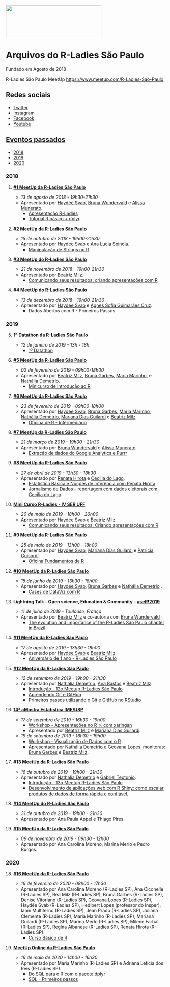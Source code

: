 <img src="https://github.com/rladies/starter-kit/blob/master/logo/R-LadiesGlobal_RBG_online_LogoWithText_Horizontal.png" data-canonical-src="https://github.com/rladies/starter-kit/blob/master/logo/R-LadiesGlobal_RBG_online_LogoWithText_Horizontal.png" width="300" height="100" />

# Arquivos do R-Ladies São Paulo
Fundado em Agosto de 2018

R-Ladies São Paulo MeetUp https://www.meetup.com/R-Ladies-Sao-Paulo

## Redes sociais
- [Twitter](https://twitter.com/RLadiesSaoPaulo)
- [Instagram](http://instagram.com/RLadiesSaoPaulo)
- [Facebook](http://facebook.com/RLadiesSaoPaulo)
- [Youtube](https://bit.ly/rladiesp-youtube)

## [Eventos passados](https://www.meetup.com/R-Ladies-Sao-Paulo/events/past/)
- [2018](#2018)
- [2019](#2019)
- [2020](#2020)

### 2018
 1. **[#1 MeetUp da R-Ladies São Paulo](https://www.meetup.com/R-Ladies-Sao-Paulo/events/253525418/)**
      - *13 de agosto de 2018 - 19h30-21h30*
      - Apresentado por [Haydée Svab](https://www.linkedin.com/in/hsvab/), [Bruna Wundervald](http://brunaw.com/) e [Alissa Munerato](https://br.linkedin.com/in/alissa-munerato-1b0501103).
          * [Apresentação R-Ladies](https://www.slideshare.net/haydeesvab/1-meetup-rladies-so-paulo)
          * [Tutorial R básico + dplyr](http://brunaw.com/talk/rladies-sp/)
            
 2. **[#2 MeetUp da R-Ladies São Paulo](https://www.meetup.com/R-Ladies-Sao-Paulo/events/255381583/)**
      - *15 de outubro de 2018 - 19h00-21h30*
      - Apresentado por [Haydée Svab](https://www.linkedin.com/in/hsvab/) e [Ana Lucia Spinola](https://github.com/analuspi).
          * [Manipulação de Strings no R](https://analuspi.github.io/MeetUp-Strings)
          
 3. **[#3 MeetUp do R-Ladies São Paulo](https://www.meetup.com/R-Ladies-Sao-Paulo/events/256359261/)**
      - *21 de novembro de 2018 - 19h00-21h30*
      - Apresentado por [Beatriz Milz](https://beatrizmilz.com).
          * [Comunicando seus resultados: criando apresentações com R](https://beatrizmilz.github.io/apresentacao_RLadies_xaringan/)

 4. **[#4 MeetUp do R-Ladies São Paulo](https://www.meetup.com/R-Ladies-Sao-Paulo/events/256772890/)**
      - *13 de dezembro de 2018 - 19h00-21h30*
      - Apresentado por [Haydée Svab](https://www.linkedin.com/in/hsvab/) e [Agnes Sofia Guimarães Cruz](https://medium.com/@agnessofiaz).
          * Dados Abertos com R - Primeiros Passos
 
 
### 2019

 5. **1º Datathon da R-Ladies São Paulo**
      - *12 de janeiro de 2019 - 13h - 18h*
        * [1º Datathon](http://brunaw.com/blog/rladies-datathon/relatorio.html)
          
 5. **[#5 MeetUp da R-Ladies São Paulo](https://www.meetup.com/R-Ladies-Sao-Paulo/events/258556255/)**
      - *02 de fevereiro de 2019 - 09h00-18h00*
      - Apresentado por [Beatriz Milz](https://beatrizmilz.com), [Bruna Garbes](https://github.com/brunagarbes), [Maria Marinho](https://github.com/MaryMS), e [Nathália Demetrio](https://github.com/natydemi).
          * [Minicurso de Introdução ao R](https://maryms.github.io/2019-02-R-Basics-R-LadiesSP/#1)
          
 6. **[#6 MeetUp da R-Ladies São Paulo](https://www.meetup.com/R-Ladies-Sao-Paulo/events/)**
      - *23 de fevereiro de 2019 - 09h00-18h00*
      - Apresentado por [Haydée Svab](https://www.linkedin.com/in/hsvab/), [Bruna Garbes](https://github.com/brunagarbes), [Maria Marinho](https://github.com/MaryMS), [Nathália Demetrio](https://github.com/natydemi), [Mariana Dias Guilardi](https://github.com/mariguilardi) e [Beatriz Milz](https://beatrizmilz.com).
          * [Oficina de R - Intermediário](https://beatrizmilz.github.io/2019-02-R-Interm-R-LadiesSP/#1)
          
  7. **[#7 MeetUp da R-Ladies São Paulo](https://www.meetup.com/R-Ladies-Sao-Paulo/events/)**
      - *21 de março de 2019 - 19h00 - 21h30*
      - Apresentado por  [Bruna Wundervald](http://brunaw.com/) e [Alissa Munerato](https://br.linkedin.com/in/alissa-munerato-1b0501103).
          * [Extração de dados do Google Analytics e Purrr](http://brunaw.com/slides/rladies-sp/21-03-2019/meetup.html)
                  
  8. **[#8 MeetUp da R-Ladies São Paulo](https://www.meetup.com/R-Ladies-Sao-Paulo/events/)**
      - *27 de abril de 2019 - 13h30 - 18h30*
      - Apresentado por  [Renata Hirota](https://github.com/rmhirota) e [Cecilia do Lago](https://twitter.com/ceciliadolago).
          * [Estatística Básica e Noções de Inferência com Renata Hirota](https://rmhirota.github.io/coda-2018/)          
          * [Jornalismo de Dados - reportagem com dados eleitorais com Cecilia do Lago](http://bit.ly/Rladies-SP-base-eleicao) 
          
  9. **[Mini Curso R-Ladies - IV SER UFF](https://www.meetup.com/rladies-niteroi/events/261225579/)**
      - *20 de maio de 2019 - 18h00 - 20h00*
      - Apresentado por [Haydée Svab](https://www.linkedin.com/in/hsvab/) e [Beatriz Milz](https://beatrizmilz.com).
          * [Comunicando seus resultados: Criando apresentações com R](https://beatrizmilz.github.io/IV-SER-RLadies/)

  10. **[#9 MeetUp da R-Ladies São Paulo](https://www.meetup.com/R-Ladies-Sao-Paulo/events/)**
      - *25 de maio de 2019 - 13h00 - 18h00*
      - Apresentado por [Haydée Svab](https://www.linkedin.com/in/hsvab/), [Mariana Dias Guilardi](https://github.com/mariguilardi) e [Patricia Guisordi](https://www.linkedin.com/in/patricia-guisordi/).
          * [Oficina Fundamentos de R](https://mariguilardi.github.io/2019-05-Fundamentals-Of-R-R-LadiesSP/)    
          
  11. **[#10 MeetUp da R-Ladies São Paulo](https://www.meetup.com/rladies-sao-paulo/events/262226894/)**
      - *15 de junho de 2019 - 13h30 - 18h00*
      - Apresentado por [Haydée Svab](https://www.linkedin.com/in/hsvab/),  [Bruna Garbes](https://github.com/brunagarbes) e [Nathália Demetrio](https://github.com/natydemi) .
          * [Cases de DataViz com R](https://github.com/hsvab/R-codes/tree/master/Exemplos-data-viz) 
          
  12. **Lightning Talk - Open science, Education & Community - [useR!2019](https://user2019.r-project.org/)**
       - *11 de julho de 2019 - Toulouse, França*
       - Apresentado por [Beatriz Milz](https://beatrizmilz.com) e co-autoria com [Bruna Wundervald](http://brunaw.com/)
         * [The evolution and importance of the R-Ladies São Paulo chapter in Brazil](https://beatrizmilz.github.io/useR2019/)
         
  13. **[#11 MeetUp da R-Ladies São Paulo](https://www.meetup.com/rladies-sao-paulo/events/263896919/)**
      - *17 de agosto de 2019 - 13h30 - 18h00*
      - Apresentado por [Haydée Svab](https://www.linkedin.com/in/hsvab/) e  [Beatriz Milz](https://beatrizmilz.com).
          * [Aniversário de 1 ano - R-Ladies São Paulo](https://beatrizmilz.github.io/R-Ladies_1ano/) 
  14. **[#12 MeetUp da R-Ladies São Paulo](https://www.meetup.com/rladies-sao-paulo/events/264535075/)**
      - *12 de setembro de 2019 - 19h00 - 21h30*
      - Apresentado por [Nathália Demetrio](https://github.com/natydemi), [Ana Bastos](https://anabastos.me/) e  [Beatriz Milz](https://beatrizmilz.com).
          * [Introdução - 12o Meetup R-Ladies São Paulo](https://github.com/rladies/meetup-presentations_sao-paulo/blob/master/pdf_presentations/2019-09-12_RLadies-12-Introducao-RLadiesSP.pdf)      
          * [Aprendendo Git e GitHub](https://github.com/rladies/meetup-presentations_sao-paulo/blob/master/pdf_presentations/2019-09-12-RLadies-12-Git-Github-Ana-Bastos.pdf)
          * [Primeiros passos utilizando o Git e GitHub no RStudio](https://beatrizmilz.github.io/RLadies-Git-RStudio-2019/)     
  14. **[14ª aMostra Estatística IME/USP](https://www.ime.usp.br/~amostra/)**
      - *17 de setembro de 2019 - 16h30 - 19h00*
          * [Workshop - Apresentações no R ⚔ com xaringan](https://beatrizmilz.github.io/aMostra-IME-2019-Xaringan/) 
          - Apresentado por [Beatriz Milz](https://beatrizmilz.com) e [Mariana Dias Guilardi](https://github.com/mariguilardi).
      - *19 de setembro de 2019 - 16h30 - 19h00*
          * [Workshop - Visualização de Dados com o R](https://beatrizmilz.github.io/aMostra-IME-2019-DataVis/)   
          - Apresentado por [Nathália Demetrio](https://github.com/natydemi) e [Geovana Lopes](https://www.linkedin.com/in/geovanalopes/), monitoras: [Bruna Garbes](https://github.com/brunagarbes) e [Beatriz Milz](https://beatrizmilz.com).        
          
  15. **[#13 MeetUp da R-Ladies São Paulo](https://www.meetup.com/rladies-sao-paulo/events/265640044/)**
      - *16 de outubro de 2019 - 19h00 - 21h30*
      - Apresentado por [Nathália Demetrio](https://github.com/natydemi) e  [Gabriel Teotonio](https://www.linkedin.com/in/gabrielteotonio/).
          * [Introdução - 13o Meetup R-Ladies São Paulo](https://github.com/rladies/meetup-presentations_sao-paulo/blob/master/pdf_presentations/2019-10-16-13-meetup-RLadies-SP.pdf)      
          * [Desenvolvimento de aplicações web com R Shiny: como escalar produtos de dados de forma rápida e confiável. ](https://s3-sa-east-1.amazonaws.com/thedevconf/presentations/TDC2019REC/datascience/WZB-1895_2019-10-10T025252_Shiny-TDC.pdf)

  16. **[#14 MeetUp do R-Ladies São Paulo](https://www.meetup.com/rladies-sao-paulo/events/265925621/)**
      - *31 de outubro de 2019 - 19h00 - 21h30*
      - Apresentado por Ana Paula Appel e Thiago Pires.
      
  17. **[#15 MeetUp da R-Ladies São Paulo](https://www.meetup.com/rladies-sao-paulo/events/266137936/)**
      - *09 de novembro de 2019 -  09h30 - 12h00*
      - Apresentado por Ana Carolina Moreno, Marina Merlo e Pedro Burgos.
       
 ### 2020

  18. **[#16 MeetUp da R-Ladies São Paulo](https://www.meetup.com/rladies-sao-paulo/events/268379493/)**
      - *16 de fevereiro de 2020 - 08h00 - 17h30*
      - Apresentado por Ana Carolina Moreno (R-Ladies SP), Ana Ciconelle (R-Ladies SP), Bea Milz (R-Ladies SP), Bruna Garbes (R-Ladies SP), Denise Vitoriano (R-Ladies SP), Geovana Lopes (R-Ladies SP), Haydée Svab (R-Ladies SP), Hedibert Lopes (professor do Insper), Ianní Multiterno (R-Ladies SP), Jean Prado (R-Ladies SP), Juliana Clemente (R-Ladies SP), Maria Marinho (R-Ladies SP), Mariana Guilardi (R-Ladies SP), Marina Merlo (R-Ladies SP), Milene Farhat (R-Ladies SP), Regina Albanese (R-Ladies SP), Renata Hirota (R-Ladies SP).
          * [Curso Básico de R](http://bit.ly/2020-2-rladies)      
          
  19. **[MeetUp Online da R-Ladies São Paulo](https://www.meetup.com/rladies-sao-paulo/events/270562652/)**
      - *16 de maio de 2020 - 14h00 - 16h30*
      - Apresentado por  Maria Marinho (R-Ladies SP) e Adriana Letícia dos Reis (R-Ladies SP).
          * [Do SQL para o R com o pacote dplyr](https://bit.ly/rladiessaopaulo-sql-r)   
          * [SQL - Primeiros passos](https://github.com/rladies/meetup-presentations_sao-paulo/blob/master/pdf_presentations/2020-05-16_RLadies-SQL_Adriana_Leticia_dos_Reis.pdf)
          
          
